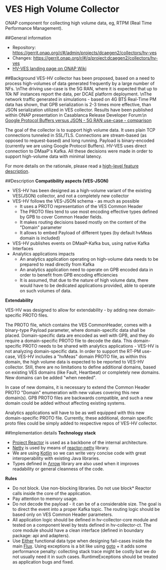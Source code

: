 # VES High Volume Collector

ONAP component for collecting high volume data, eg, RTPM (Real Time Performance Management).

##General information
* Repository: https://gerrit.onap.org/r/#/admin/projects/dcaegen2/collectors/hv-ves
* Changes: https://gerrit.onap.org/r/#/q/project:dcaegen2/collectors/hv-ves
* [HV-VES landing page on ONAP Wiki](https://wiki.onap.org/display/DW/High+Volume+VES+Collector)

##Background
VES-HV collector has been proposed, based on a need to process high-volumes of data generated frequently by a large number of NFs. \nThe driving use-case is the 5G RAN, where it is expected that up to 10k NF instances report the data, per DCAE platform deployment. \nThe network traffic generated in simulations - based on 4G BTS Real-Time PM data has shown, that GPB serialization is 2-3 times more effective, than JSON serialization utilized in VES collector.
Results have been published within ONAP presentation in Casablanca Release Developer Forum:\n [Google Protocol Buffers versus JSON - 5G RAN use-case - comparison](https://wiki.onap.org/download/attachments/25434845/Casablanca_Dev_Forum_GPB_comparison_20180621.pptx?version=1&modificationDate=1530275050000&api=v2)

The goal of the collector is to support high volume data. It uses plain TCP connections tunneled in SSL/TLS. Connections are stream-based (as opposed to request-based) and long running. Payload is binary-encoded (currently we are using Google Protocol Buffers). HV-VES uses direct connection to DMaaP's Kafka. All these decisions were made in order to support high-volume data with minimal latency.

For more details on the rationale, please read a [high-level feature description](https://wiki.onap.org/display/DW/5G+-+Real+Time+PM+and+High+Volume+Stream+Data+Collection).

##Description
**Compatibility aspects (VES-JSON)**
* VES-HV has been designed as a high-volume variant of the existing VES(JSON) collector, and not a completely new collector
* VES-HV follows the VES-JSON schema - as much as possible
    * It uses a PROTO representation of the VES Common Header
    * The PROTO files tend to use most encoding effective types defined by GPB to cover Common Header fields.
    * It makes routing decisions based mostly on the content of the "Domain" parameter
    * It allows to embed Payload of different types (by default hvMeas domain is included)
* VES-HV publishes events on DMaaP-Kafka bus, using native Kafka Interfaces
* Analytics applications impacts
    * An analytics application operating on high-volume data needs to be prepared to read directly from Kafka
    * An analytics application need to operate on GPB encoded data in order to benefit from GPB encoding efficiencies
    * It is assumed, that due to the nature of high volume data, there would have to be dedicated applications provided, able to operate on such volumes of data.

**Extendability**

VES-HV was designed to allow for extendability - by adding new domain-specific PROTO files.

The PROTO file, which contains the VES CommonHeader, comes with a binary-type Payload parameter, where domain-specific data shall be placed. 
Domain-specific data are encoded as well with GPB, and they do require a domain-specific PROTO file to decode the data. 
This domain-specific PROTO needs to be shared with analytics applications - VES-HV is not analyzing domain-specific data.
In order to support the RT-PM use-case, VES-HV includes a "hvMeas" domain PROTO file, as within this domain, the high 
volume data is expected to be reported to VES-HV collector.
Still, there are no limitations to define additional domains, based on existing VES domains (like Fault, Heartbeat) or 
completely new domains. New domains can be added "when needed".

In case of new domains, it is necessary to extend the Common Header PROTO "Domain" enumeration with new values covering 
this new domain(s).
GPB PROTO files are backwards compatible, and such a new domain could be added without affecting existing systems.

Analytics applications will have to be as well equipped with this new domain-specific PROTO file.
Currently, these additional, domain specific proto files could be simply added to respective repos of VES-HV collector.

##Implementation details
**Technology stack**
* [Project Reactor](https://projectreactor.io/) is used as a backbone of the internal architecture.
* [Netty](http://netty.io/) is used by means of [reactor-netty](https://projectreactor.io/docs/netty/release/api/) library.
* We are using [Kotlin](https://kotlinlang.org/) so we can write very concise code with great interoperability with 
existing Java libraries.
* Types defined in [Λrrow](https://arrow-kt.io/) library are also used when it improves readability or general cleanness of the code.

**Rules**
* Do not block. Use non-blocking libraries. Do not use block* Reactor calls inside the core of the application.
* Pay attention to memory usage.
* Do not decode the payload - it can be of a considerable size. The goal is to direct the event into a proper Kafka topic. The routing logic should be based only on VES Common Header parameters.
* All application logic should be defined in hv-collector-core module and tested on a component level by tests defined in hv-collector-ct. The core module should have a clean interface (defined in boundary package: api and adapters).
* Use [Either](https://arrow-kt.io/docs/datatypes/either/) functional data type when designing fail-cases inside the main [Flux](https://projectreactor.io/docs/core/release/api/reactor/core/publisher/Flux.html). Using exceptions is a bit like using [goto](https://en.wikipedia.org/wiki/Goto#Criticism) + it adds some performance penalty: collecting stack trace might be costly but we do not usually need it in such cases. RuntimeExceptions should be treated as application bugs and fixed.
